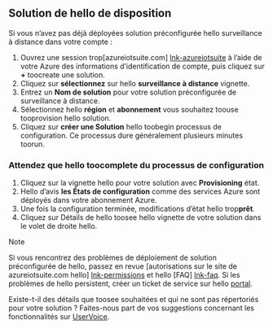## <a name="provision-hello-solution"></a>Solution de hello de disposition

Si vous n’avez pas déjà déployées solution préconfigurée hello surveillance à distance dans votre compte :

1. Ouvrez une session trop[azureiotsuite.com] [ lnk-azureiotsuite] à l’aide de votre Azure des informations d’identification de compte, puis cliquez sur  **+**  toocreate une solution.
2. Cliquez sur **sélectionnez** sur hello **surveillance à distance** vignette.
3. Entrez un **Nom de solution** pour votre solution préconfigurée de surveillance à distance.
4. Sélectionnez hello **région** et **abonnement** vous souhaitez toouse tooprovision hello solution.
5. Cliquez sur **créer une Solution** hello toobegin processus de configuration. Ce processus dure généralement plusieurs minutes toorun.

### <a name="wait-for-hello-provisioning-process-toocomplete"></a>Attendez que hello toocomplete du processus de configuration
1. Cliquez sur la vignette hello pour votre solution avec **Provisioning** état.
2. Hello d’avis **les États de configuration** comme des services Azure sont déployés dans votre abonnement Azure.
3. Une fois la configuration terminée, modifications d’état hello trop**prêt**.
4. Cliquez sur Détails de hello toosee hello vignette de votre solution dans le volet de droite hello.

> [!NOTE]
> Si vous rencontrez des problèmes de déploiement de solution préconfigurée de hello, passez en revue [autorisations sur le site de azureiotsuite.com hello] [ lnk-permissions] et hello [FAQ] [ lnk-faq]. Si les problèmes de hello persistent, créer un ticket de service sur hello [portal][lnk-portal].
> 
> 

Existe-t-il des détails que toosee souhaitées et qui ne sont pas répertoriés pour votre solution ? Faites-nous part de vos suggestions concernant les fonctionnalités sur [UserVoice](https://feedback.azure.com/forums/321918-azure-iot).

[lnk-azureiotsuite]: https://www.azureiotsuite.com
[lnk-permissions]: ../articles/iot-suite/iot-suite-permissions.md
[lnk-portal]: http://portal.azure.com/
[lnk-faq]: ../articles/iot-suite/iot-suite-faq.md